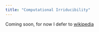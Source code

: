```yaml
---
title: "Computational Irriducibility"
---
```

Coming soon, for now I defer to [wikipedia](https://en.wikipedia.org/wiki/Chaos_theory)